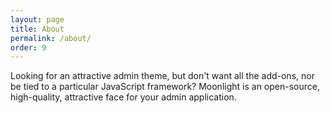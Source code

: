```yaml
---
layout: page
title: About
permalink: /about/
order: 9
---
```


Looking for an attractive admin theme, but don't want all the add-ons, 
nor be tied to a particular JavaScript framework? Moonlight is an 
open-source, high-quality, attractive face for your admin application.